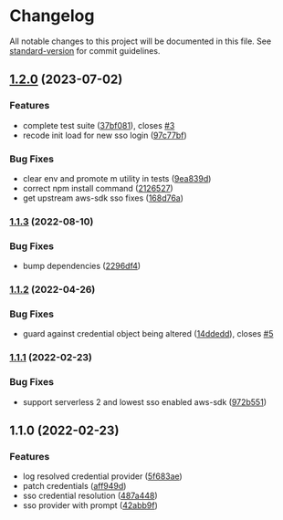 # Changelog

All notable changes to this project will be documented in this file. See [standard-version](https://github.com/conventional-changelog/standard-version) for commit guidelines.

## [1.2.0](https://github.com/thomasmichaelwallace/serverless-better-credentials/compare/v1.1.3...v1.2.0) (2023-07-02)


### Features

* complete test suite ([37bf081](https://github.com/thomasmichaelwallace/serverless-better-credentials/commit/37bf081eae2c8b225889bc628d8727ad2597dd15)), closes [#3](https://github.com/thomasmichaelwallace/serverless-better-credentials/issues/3)
* recode init load for new sso login ([97c77bf](https://github.com/thomasmichaelwallace/serverless-better-credentials/commit/97c77bfec0b0eed7088caf11147a645d0e0d1022))


### Bug Fixes

* clear env and promote m utility in tests ([9ea839d](https://github.com/thomasmichaelwallace/serverless-better-credentials/commit/9ea839d4d1e6ae86ad1f5b334101e3719a29738c))
* correct npm install command ([2126527](https://github.com/thomasmichaelwallace/serverless-better-credentials/commit/2126527518784e334ae4484458bde897575cd899))
* get upstream aws-sdk sso fixes ([168d76a](https://github.com/thomasmichaelwallace/serverless-better-credentials/commit/168d76a105b1ce4b6442e1763630f08afe5a3921))

### [1.1.3](https://github.com/thomasmichaelwallace/serverless-better-credentials/compare/v1.1.2...v1.1.3) (2022-08-10)


### Bug Fixes

* bump dependencies ([2296df4](https://github.com/thomasmichaelwallace/serverless-better-credentials/commit/2296df41cbcb05b4350fca8aeb62576b103848dc))

### [1.1.2](https://github.com/thomasmichaelwallace/serverless-better-credentials/compare/v1.1.1...v1.1.2) (2022-04-26)


### Bug Fixes

* guard against credential object being altered ([14ddedd](https://github.com/thomasmichaelwallace/serverless-better-credentials/commit/14ddeddf0d1d395138988753c76d7c6f96b343dc)), closes [#5](https://github.com/thomasmichaelwallace/serverless-better-credentials/issues/5)

### [1.1.1](https://github.com/thomasmichaelwallace/serverless-better-credentials/compare/v1.1.0...v1.1.1) (2022-02-23)


### Bug Fixes

* support serverless 2 and lowest sso enabled aws-sdk ([972b551](https://github.com/thomasmichaelwallace/serverless-better-credentials/commit/972b551e5acdead1552a78b88177cbf74083da2e))

## 1.1.0 (2022-02-23)


### Features

* log resolved credential provider ([5f683ae](https://github.com/thomasmichaelwallace/serverless-better-credentials/commit/5f683ae08a93d9b6918da6709ffdb420fe39b1c1))
* patch credentials ([aff949d](https://github.com/thomasmichaelwallace/serverless-better-credentials/commit/aff949d261b802008ac9a79fe0acceaadca85a84))
* sso credential resolution ([487a448](https://github.com/thomasmichaelwallace/serverless-better-credentials/commit/487a448164d1c76d2b7adab71ff943b9f6ebfb54))
* sso provider with prompt ([42abb9f](https://github.com/thomasmichaelwallace/serverless-better-credentials/commit/42abb9fbf0475abea7d220d72aa1bbce9aa7afbd))
